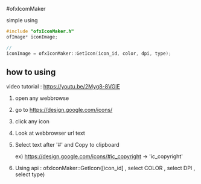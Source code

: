 #ofxIcomMaker

simple using
```c++
#include "ofxIconMaker.h"
ofImage* iconImage;

//
iconImage = ofxIconMaker::GetIcon(icon_id, color, dpi, type);
```

## how to using

video tutorial : https://youtu.be/2Myg8-8VGlE

1) open any webbrowse

2) go to https://design.google.com/icons/

3) click any icon

4) Look at webbrowser url text

5) Select text after '#' and Copy to clipboard

     ex) https://design.google.com/icons/#ic_copyright -> 'ic_copyright'
  
6) Using api : ofxIconMaker::GetIcon([icon_id] , select COLOR , select DPI , select type)




